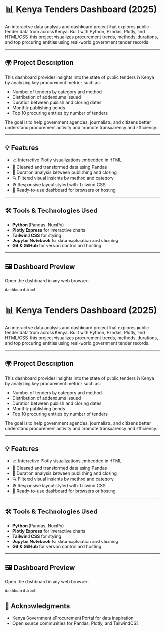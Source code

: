 # 📊 Kenya Tenders Dashboard (2025)

An interactive data analysis and dashboard project that explores public tender data from across Kenya. Built with Python, Pandas, Plotly, and HTML/CSS, this project visualizes procurement trends, methods, durations, and top procuring entities using real-world government tender records.

---

## 🌍 Project Description

This dashboard provides insights into the state of public tenders in Kenya by analyzing key procurement metrics such as:

- Number of tenders by category and method  
- Distribution of addendums issued  
- Duration between publish and closing dates  
- Monthly publishing trends  
- Top 10 procuring entities by number of tenders  

The goal is to help government agencies, journalists, and citizens better understand procurement activity and promote transparency and efficiency.

---

## 💡 Features

- 📈 Interactive Plotly visualizations embedded in HTML  
- 🧹 Cleaned and transformed data using Pandas  
- 📅 Duration analysis between publishing and closing  
- 🔍 Filtered visual insights by method and category  
- ⚙️ Responsive layout styled with Tailwind CSS  
- 📁 Ready-to-use dashboard for browsers or hosting  

---

## 🛠️ Tools & Technologies Used

- **Python** (Pandas, NumPy)  
- **Plotly Express** for interactive charts  
- **Tailwind CSS** for styling  
- **Jupyter Notebook** for data exploration and cleaning  
- **Git & GitHub** for version control and hosting  

---

## 🖼️ Dashboard Preview

Open the dashboard in any web browser:

```bash
dashboard.html
```

# 📊 Kenya Tenders Dashboard (2025)

An interactive data analysis and dashboard project that explores public tender data from across Kenya. Built with Python, Pandas, Plotly, and HTML/CSS, this project visualizes procurement trends, methods, durations, and top procuring entities using real-world government tender records.

---

## 🌍 Project Description

This dashboard provides insights into the state of public tenders in Kenya by analyzing key procurement metrics such as:

- Number of tenders by category and method  
- Distribution of addendums issued  
- Duration between publish and closing dates  
- Monthly publishing trends  
- Top 10 procuring entities by number of tenders  

The goal is to help government agencies, journalists, and citizens better understand procurement activity and promote transparency and efficiency.

---

## 💡 Features

- 📈 Interactive Plotly visualizations embedded in HTML  
- 🧹 Cleaned and transformed data using Pandas  
- 📅 Duration analysis between publishing and closing  
- 🔍 Filtered visual insights by method and category  
- ⚙️ Responsive layout styled with Tailwind CSS  
- 📁 Ready-to-use dashboard for browsers or hosting  

---

## 🛠️ Tools & Technologies Used

- **Python** (Pandas, NumPy)  
- **Plotly Express** for interactive charts  
- **Tailwind CSS** for styling  
- **Jupyter Notebook** for data exploration and cleaning  
- **Git & GitHub** for version control and hosting  

---

## 🖼️ Dashboard Preview

Open the dashboard in any web browser:

```bash
dashboard.html
```
## 🙌 Acknowledgments

- Kenya Government eProcurement Portal for data inspiration  
- Open source communities for Pandas, Plotly, and TailwindCSS  
